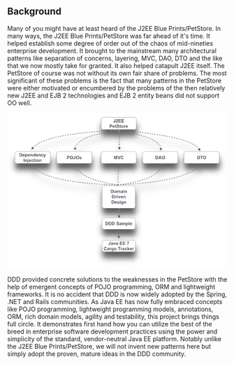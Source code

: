 ## Background
Many of you might have at least heard of the J2EE Blue Prints/PetStore. In many ways, the J2EE Blue Prints/PetStore was far ahead of it's time. It helped establish some degree of order out of the chaos of mid-nineties enterprise development. It brought to the mainstream many architectural patterns like separation of concerns, layering, MVC, DAO, DTO and the like that we now mostly take for granted. It also helped catapult J2EE itself. The PetStore of course was not without its own fair share of problems. The most significant of these problems is the fact that many patterns in the PetStore were either motivated or encumbered by the problems of the then relatively new J2EE and EJB 2 technologies and EJB 2 entity beans did not support OO well.

![influences](cargotracker-influences.png)

DDD provided concrete solutions to the weaknesses in the PetStore with the help of emergent concepts of POJO programming, ORM and lightweight frameworks. It is no accident that DDD is now widely adopted by the Spring, .NET and Rails communities. As Java EE has now fully embraced concepts like POJO programming, lightweight programming models, annotations, ORM, rich domain models, agility and testability, this project brings things full circle. It demonstrates first hand how you can utilize the best of the breed in enterprise software development practices using the power and simplicity of the standard, vendor-neutral Java EE platform. Notably unlike the J2EE Blue Prints/PetStore, we will not invent new patterns here but simply adopt the proven, mature ideas in the DDD community.
